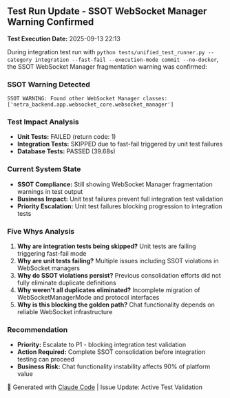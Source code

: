 ## Test Run Update - SSOT WebSocket Manager Warning Confirmed

**Test Execution Date:** 2025-09-13 22:13

During integration test run with `python tests/unified_test_runner.py --category integration --fast-fail --execution-mode commit --no-docker`, the SSOT WebSocket Manager fragmentation warning was confirmed:

### SSOT Warning Detected
```
SSOT WARNING: Found other WebSocket Manager classes: ['netra_backend.app.websocket_core.websocket_manager']
```

### Test Impact Analysis
- **Unit Tests:** FAILED (return code: 1)
- **Integration Tests:** SKIPPED due to fast-fail triggered by unit test failures
- **Database Tests:** PASSED (39.68s)

### Current System State
- **SSOT Compliance:** Still showing WebSocket Manager fragmentation warnings in test output
- **Business Impact:** Unit test failures prevent full integration test validation
- **Priority Escalation:** Unit test failures blocking progression to integration tests

### Five Whys Analysis
1. **Why are integration tests being skipped?** Unit tests are failing triggering fast-fail mode
2. **Why are unit tests failing?** Multiple issues including SSOT violations in WebSocket managers
3. **Why do SSOT violations persist?** Previous consolidation efforts did not fully eliminate duplicate definitions
4. **Why weren't all duplicates eliminated?** Incomplete migration of WebSocketManagerMode and protocol interfaces
5. **Why is this blocking the golden path?** Chat functionality depends on reliable WebSocket infrastructure

### Recommendation
- **Priority:** Escalate to P1 - blocking integration test validation
- **Action Required:** Complete SSOT consolidation before integration testing can proceed
- **Business Risk:** Chat functionality instability affects 90% of platform value

🤖 Generated with [Claude Code](https://claude.ai/code) | Issue Update: Active Test Validation